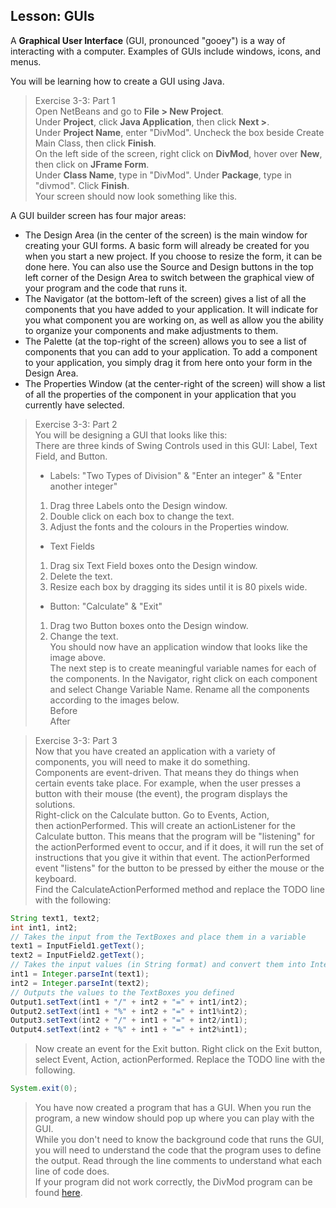 ## Lesson: GUIs 

A **Graphical User Interface** (GUI, pronounced "gooey") is a way of interacting with a computer. Examples of GUIs include windows, icons, and menus. 

You will be learning how to create a GUI using Java.

> Exercise 3-3: Part 1  
> Open NetBeans and go to **File > New Project**.    
> Under **Project**, click **Java Application**, then click **Next >**.    
> Under **Project Name**, enter "DivMod". Uncheck the box beside Create Main Class, then click **Finish**.    
> On the left side of the screen, right click on **DivMod**, hover over **New**, then click on **JFrame Form**.    
> Under **Class Name**, type in "DivMod". Under **Package**, type in "divmod". Click **Finish**.    
> Your screen should now look something like this.

A GUI builder screen has four major areas:
* The Design Area (in the center of the screen) is the main window for creating your GUI forms. A basic form will already be created for you when you start a new project. If you choose to resize the form, it can be done here. You can also use the Source and Design buttons in the top left corner of the Design Area to switch between the graphical view of your program and the code that runs it.
* The Navigator (at the bottom-left of the screen) gives a list of all the components that you have added to your application. It will indicate for you what component you are working on, as well as allow you the ability to organize your components and make adjustments to them.
* The Palette (at the top-right of the screen) allows you to see a list of components that you can add to your application. To add a component to your application, you simply drag it from here onto your form in the Design Area.
* The Properties Window (at the center-right of the screen) will show a list of all the properties of the component in your application that you currently have selected.
 
> Exercise 3-3: Part 2  
> You will be designing a GUI that looks like this:    
> There are three kinds of Swing Controls used in this GUI: Label, Text Field, and Button.    
> * Labels: "Two Types of Division" & "Enter an integer" & "Enter another integer"    
> 1. Drag three Labels onto the Design window.    
> 2. Double click on each box to change the text.    
> 3. Adjust the fonts and the colours in the Properties window.  
> * Text Fields    
> 1. Drag six Text Field boxes onto the Design window.    
> 2. Delete the text.    
> 3. Resize each box by dragging its sides until it is 80 pixels wide. 
> * Button: "Calculate" & "Exit"    
> 1. Drag two Button boxes onto the Design window.    
> 2. Change the text.    
> You should now have an application window that looks like the image above.     
> The next step is to create meaningful variable names for each of the components. In the Navigator, right click on each component and select Change Variable Name. Rename all the components according to the images below.    
> Before    
> After    

> Exercise 3-3: Part 3  
> Now that you have created an application with a variety of components, you will need to make it do something.    
> Components are event-driven. That means they do things when certain events take place. For example, when the user presses a button with their mouse (the event), the program displays the solutions.    
> Right-click on the Calculate button. Go to Events, Action, then actionPerformed. This will create an actionListener for the Calculate button. This means that the program will be "listening" for the actionPerformed event to occur, and if it does, it will run the set of instructions that you give it within that event. The actionPerformed event "listens" for the button to be pressed by either the mouse or the keyboard.    
> Find the CalculateActionPerformed method and replace the TODO line with the following:    
```java
String text1, text2; 
int int1, int2; 
// Takes the input from the TextBoxes and place them in a variable
text1 = InputField1.getText(); 
text2 = InputField2.getText(); 
// Takes the input values (in String format) and convert them into Integers to use in the program
int1 = Integer.parseInt(text1);
int2 = Integer.parseInt(text2); 
// Outputs the values to the TextBoxes you defined
Output1.setText(int1 + "/" + int2 + "=" + int1/int2);
Output2.setText(int1 + "%" + int2 + "=" + int1%int2);
Output3.setText(int2 + "/" + int1 + "=" + int2/int1);
Output4.setText(int2 + "%" + int1 + "=" + int2%int1);
```
> Now create an event for the Exit button. Right click on the Exit button, select Event, Action, actionPerformed. Replace the TODO line with the following.    
```java
System.exit(0);
```
> You have now created a program that has a GUI. When you run the program, a new window should pop up where you can play with the GUI.    
> While you don't need to know the background code that runs the GUI, you will need to understand the code that the program uses to define the output. Read through the line comments to understand what each line of code does.    
> If your program did not work correctly, the DivMod program can be found [here](Exercise_Solutions/DivMod.zip).    
